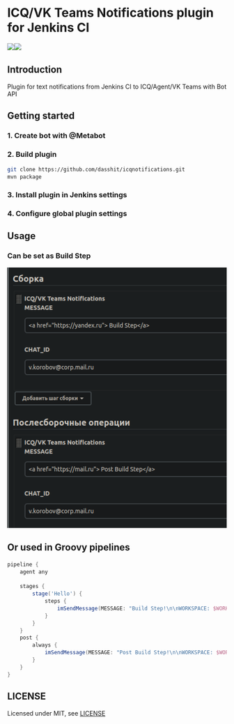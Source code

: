 # ICQ/VK Teams Notifications plugin for Jenkins CI

<img src="https://icq.com/botapi/res/logo_icq_new.png" width="40%"><img src="https://myteam.mail.ru/botapi/res/logo_myteam.png" width="40%">

## Introduction

Plugin for text notifications from Jenkins CI to ICQ/Agent/VK Teams with Bot API

## Getting started

### 1. Create bot with @Metabot

### 2. Build plugin

```bash
git clone https://github.com/dasshit/icqnotifications.git
mvn package
```

### 3. Install plugin in Jenkins settings

### 4. Configure global plugin settings

## Usage

### Can be set as Build Step

<img src="images/test.png" />

## Or used in Groovy pipelines
```groovy
pipeline {
    agent any

    stages {
        stage('Hello') {
            steps {
                imSendMessage(MESSAGE: "Build Step!\n\nWORKSPACE: $WORKSPACE", CHAT_ID: "ApLWcbXOhA-EZYAN")
            }
        }
    }
    post {
        always {
            imSendMessage(MESSAGE: "Post Build Step!\n\nWORKSPACE: $WORKSPACE", CHAT_ID: "ApLWcbXOhA-EZYAN")
        }
    }
}
```

## LICENSE

Licensed under MIT, see [LICENSE](LICENSE.md)

